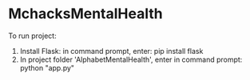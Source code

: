 # MchacksMentalHealth

To run project:
1. Install Flask: in command prompt, enter:  pip install flask
2. In project folder 'AlphabetMentalHealth', enter in command prompt:  python "app.py"
